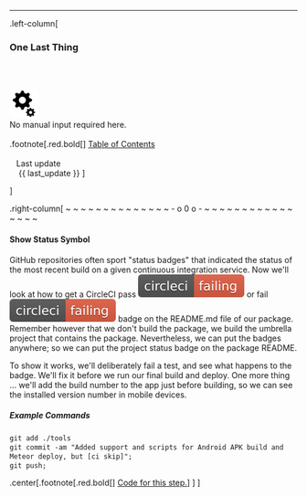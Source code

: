 ---

 .left-column[
  ### One Last Thing
  <br /><br /><div class='input_type_indicator'><img src='./fragments/loader.png' /><br />No manual input required here.</div><br />
.footnote[.red.bold[] [
Table of Contents](./)
<br />
<br />&nbsp; &nbsp;Last update
<br />&nbsp; &nbsp; {{ last_update  }}
]
<!-- H -->]
.right-column[
~ ~ ~ ~ ~ ~ ~ ~ ~ ~ ~ ~ ~ ~ - o 0 o - ~ ~ ~ ~ ~ ~ ~ ~ ~ ~ ~ ~ ~ ~ ~ ~

#### Show Status Symbol

GitHub repositories often sport "status badges" that indicated the status of the most recent build on a given continuous integration service. Now we'll look at how to get a CircleCI pass <img src='./fragments/failing.svg' /> or fail <img src='./fragments/failing.svg' /> badge on the README.md file of our package.  Remember however that we don't build the package, we build the umbrella project that contains the package.  Nevertheless, we can put the badges anywhere; so we can put the project status badge on the package README.

To show it works, we'll deliberately fail a test, and see what happens to the badge.  We'll fix it before we run our final build and deploy.  One more thing ... we'll add the build number to the app just before building, so we can see the installed version number in mobile devices. 


##### Example Commands
```terminal
git add ./tools
git commit -am "Added support and scripts for Android APK build and Meteor deploy, but [ci skip]";
git push;
```

<!-- B -->
.center[.footnote[.red.bold[] <a href="https://github.com/martinhbramwell/Meteor-CI-Tutorial/blob/master/Tutorial10_AutomatedDeployment/AutomatedDeployment_functions.sh#L476" target="_blank">Code for this step.</a>] ]
]
